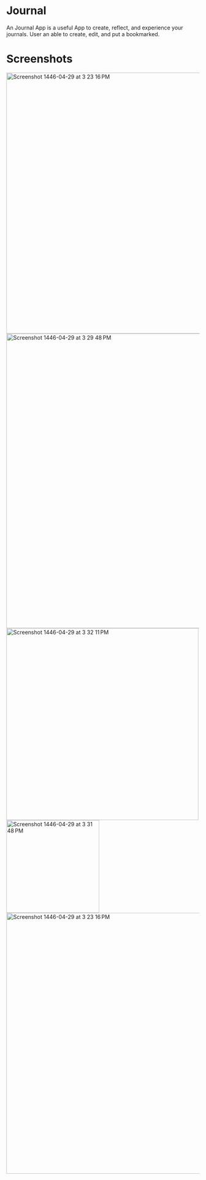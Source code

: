 # Journal

An Journal App is a useful App to create, reflect, and experience your journals. User an able to create, edit, and put a bookmarked.

# Screenshots 


<img width="681" alt="Screenshot 1446-04-29 at 3 23 16 PM" src="https://github.com/user-attachments/assets/ee347236-207a-4725-a2e9-0906d7bcb61f">
<img width="769" alt="Screenshot 1446-04-29 at 3 29 48 PM" src="https://github.com/user-attachments/assets/8f65f7bd-90cf-4dd2-9105-be2174b8fa95">
<img width="501" alt="Screenshot 1446-04-29 at 3 32 11 PM" src="https://github.com/user-attachments/assets/4a5c4df3-665f-4aca-81fd-8bf7bf47b2b1">
<img width="242" alt="Screenshot 1446-04-29 at 3 31 48 PM" src="https://github.com/user-attachments/assets/da33c8e0-b2a6-44dd-b8d0-d8f40a085589">
<img width="681" alt="Screenshot 1446-04-29 at 3 23 16 PM" src="https://github.com/user-attachments/assets/d02373c2-16e5-4aff-9959-f3f7d16a8a9b">

